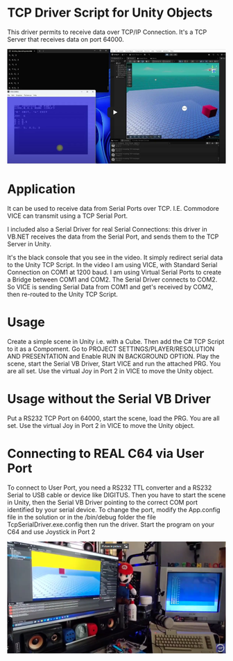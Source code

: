 # TCP Driver Script for Unity Objects
This driver permits to receive data over TCP/IP Connection.
It's a TCP Server that receives data on port 64000.

[![Watch the video](pictures/thumb1.jpg)](https://youtu.be/E2geBtUOg24)

# Application
It can be used to receive data from Serial Ports over TCP.
I.E. Commodore VICE can transmit using a TCP Serial Port.

I included also a Serial Driver for real Serial Connections:
this driver in VB.NET receives the data from the Serial Port, and
sends them to the TCP Server in Unity.

It's the black console that you see in the video. It simply redirect serial data to the Unity TCP Script.
In the video I am using VICE, with Standard Serial Connection on COM1 at 1200 baud. 
I am using Virtual Serial Ports to create a Bridge between COM1 and COM2.
The Serial Driver connects to COM2. So VICE is sending Serial Data from COM1 and get's received by COM2, then 
re-routed to the Unity TCP Script.

# Usage
Create a simple scene in Unity i.e. with a Cube.
Then add the C# TCP Script to it as a Compoment.
Go to PROJECT SETTINGS/PLAYER/RESOLUTION AND PRESENTATION and Enable RUN IN BACKGROUND OPTION.
Play the scene, start the Serial VB Driver, Start VICE and run the attached PRG. You are all set.
Use the virtual Joy in Port 2 in VICE to move the Unity object.

# Usage without the Serial VB Driver
Put a RS232 TCP Port on 64000, start the scene, load the PRG. You are all set.
Use the virtual Joy in Port 2 in VICE to move the Unity object.

# Connecting to REAL C64 via User Port
To connect to User Port, you need a RS232 TTL converter and a RS232 Serial to USB cable or device like DIGITUS.
Then you have to start the scene in Unity, then the Serial VB Driver pointing to the correct COM port identified by
your serial device. To change the port, modify the App.config file in the solution or in the /bin/debug folder the file TcpSerialDriver.exe.config then run the driver.
Start the program on your C64 and use Joystick in Port 2

[![Watch the video](pictures/thumb2.jpg)](https://youtu.be/71LnhDNPfs4)


